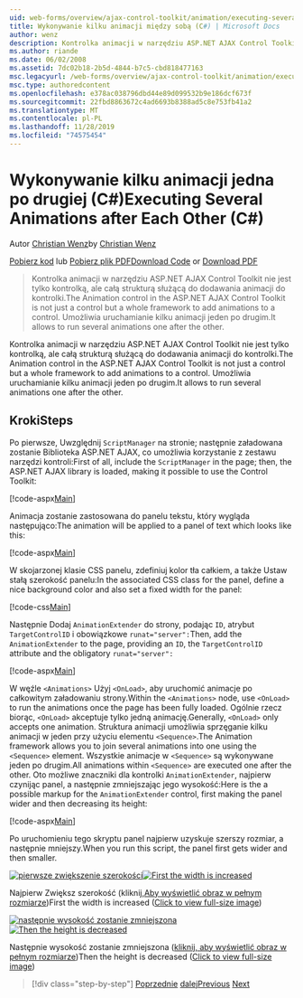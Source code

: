 ```yaml
---
uid: web-forms/overview/ajax-control-toolkit/animation/executing-several-animations-after-each-other-cs
title: Wykonywanie kilku animacji między sobą (C#) | Microsoft Docs
author: wenz
description: Kontrolka animacji w narzędziu ASP.NET AJAX Control Toolkit nie jest tylko kontrolką, ale całą strukturą służącą do dodawania animacji do kontrolki. Umożliwia uruchomienie serwera Sever...
ms.author: riande
ms.date: 06/02/2008
ms.assetid: 7dc02b18-2b5d-4844-b7c5-cbd818477163
msc.legacyurl: /web-forms/overview/ajax-control-toolkit/animation/executing-several-animations-after-each-other-cs
msc.type: authoredcontent
ms.openlocfilehash: e378ac038796dbd44e89d099532b9e186dcf673f
ms.sourcegitcommit: 22fbd8863672c4ad6693b8388ad5c8e753fb41a2
ms.translationtype: MT
ms.contentlocale: pl-PL
ms.lasthandoff: 11/28/2019
ms.locfileid: "74575454"
---
```

# <a name="executing-several-animations-after-each-other-c"></a><span data-ttu-id="6fccb-104">Wykonywanie kilku animacji jedna po drugiej (C#)</span><span class="sxs-lookup"><span data-stu-id="6fccb-104">Executing Several Animations after Each Other (C#)</span></span>

<span data-ttu-id="6fccb-105">Autor [Christian Wenz](https://github.com/wenz)</span><span class="sxs-lookup"><span data-stu-id="6fccb-105">by [Christian Wenz](https://github.com/wenz)</span></span>

<span data-ttu-id="6fccb-106">[Pobierz kod](https://download.microsoft.com/download/f/9/a/f9a26acd-8df4-4484-8a18-199e4598f411/Animation3.cs.zip) lub [Pobierz plik PDF](https://download.microsoft.com/download/6/7/1/6718d452-ff89-4d3f-a90e-c74ec2d636a3/animation3CS.pdf)</span><span class="sxs-lookup"><span data-stu-id="6fccb-106">[Download Code](https://download.microsoft.com/download/f/9/a/f9a26acd-8df4-4484-8a18-199e4598f411/Animation3.cs.zip) or [Download PDF](https://download.microsoft.com/download/6/7/1/6718d452-ff89-4d3f-a90e-c74ec2d636a3/animation3CS.pdf)</span></span>

> <span data-ttu-id="6fccb-107">Kontrolka animacji w narzędziu ASP.NET AJAX Control Toolkit nie jest tylko kontrolką, ale całą strukturą służącą do dodawania animacji do kontrolki.</span><span class="sxs-lookup"><span data-stu-id="6fccb-107">The Animation control in the ASP.NET AJAX Control Toolkit is not just a control but a whole framework to add animations to a control.</span></span> <span data-ttu-id="6fccb-108">Umożliwia uruchamianie kilku animacji jeden po drugim.</span><span class="sxs-lookup"><span data-stu-id="6fccb-108">It allows to run several animations one after the other.</span></span>

<span data-ttu-id="6fccb-109">Kontrolka animacji w narzędziu ASP.NET AJAX Control Toolkit nie jest tylko kontrolką, ale całą strukturą służącą do dodawania animacji do kontrolki.</span><span class="sxs-lookup"><span data-stu-id="6fccb-109">The Animation control in the ASP.NET AJAX Control Toolkit is not just a control but a whole framework to add animations to a control.</span></span> <span data-ttu-id="6fccb-110">Umożliwia uruchamianie kilku animacji jeden po drugim.</span><span class="sxs-lookup"><span data-stu-id="6fccb-110">It allows to run several animations one after the other.</span></span>

## <a name="steps"></a><span data-ttu-id="6fccb-111">Kroki</span><span class="sxs-lookup"><span data-stu-id="6fccb-111">Steps</span></span>

<span data-ttu-id="6fccb-112">Po pierwsze, Uwzględnij `ScriptManager` na stronie; następnie załadowana zostanie Biblioteka ASP.NET AJAX, co umożliwia korzystanie z zestawu narzędzi kontroli:</span><span class="sxs-lookup"><span data-stu-id="6fccb-112">First of all, include the `ScriptManager` in the page; then, the ASP.NET AJAX library is loaded, making it possible to use the Control Toolkit:</span></span>

[!code-aspx[Main](executing-several-animations-after-each-other-cs/samples/sample1.aspx)]

<span data-ttu-id="6fccb-113">Animacja zostanie zastosowana do panelu tekstu, który wygląda następująco:</span><span class="sxs-lookup"><span data-stu-id="6fccb-113">The animation will be applied to a panel of text which looks like this:</span></span>

[!code-aspx[Main](executing-several-animations-after-each-other-cs/samples/sample2.aspx)]

<span data-ttu-id="6fccb-114">W skojarzonej klasie CSS panelu, zdefiniuj kolor tła całkiem, a także Ustaw stałą szerokość panelu:</span><span class="sxs-lookup"><span data-stu-id="6fccb-114">In the associated CSS class for the panel, define a nice background color and also set a fixed width for the panel:</span></span>

[!code-css[Main](executing-several-animations-after-each-other-cs/samples/sample3.css)]

<span data-ttu-id="6fccb-115">Następnie Dodaj `AnimationExtender` do strony, podając `ID`, atrybut `TargetControlID` i obowiązkowe `runat="server":`</span><span class="sxs-lookup"><span data-stu-id="6fccb-115">Then, add the `AnimationExtender` to the page, providing an `ID`, the `TargetControlID` attribute and the obligatory `runat="server":`</span></span>

[!code-aspx[Main](executing-several-animations-after-each-other-cs/samples/sample4.aspx)]

<span data-ttu-id="6fccb-116">W węźle `<Animations>` Użyj `<OnLoad>`, aby uruchomić animacje po całkowitym załadowaniu strony.</span><span class="sxs-lookup"><span data-stu-id="6fccb-116">Within the `<Animations>` node, use `<OnLoad>` to run the animations once the page has been fully loaded.</span></span> <span data-ttu-id="6fccb-117">Ogólnie rzecz biorąc, `<OnLoad>` akceptuje tylko jedną animację.</span><span class="sxs-lookup"><span data-stu-id="6fccb-117">Generally, `<OnLoad>` only accepts one animation.</span></span> <span data-ttu-id="6fccb-118">Struktura animacji umożliwia sprzęganie kilku animacji w jeden przy użyciu elementu `<Sequence>`.</span><span class="sxs-lookup"><span data-stu-id="6fccb-118">The Animation framework allows you to join several animations into one using the `<Sequence>` element.</span></span> <span data-ttu-id="6fccb-119">Wszystkie animacje w `<Sequence>` są wykonywane jeden po drugim.</span><span class="sxs-lookup"><span data-stu-id="6fccb-119">All animations within `<Sequence>` are executed one after the other.</span></span> <span data-ttu-id="6fccb-120">Oto możliwe znaczniki dla kontrolki `AnimationExtender`, najpierw czynijąc panel, a następnie zmniejszając jego wysokość:</span><span class="sxs-lookup"><span data-stu-id="6fccb-120">Here is the a possible markup for the `AnimationExtender` control, first making the panel wider and then decreasing its height:</span></span>

[!code-aspx[Main](executing-several-animations-after-each-other-cs/samples/sample5.aspx)]

<span data-ttu-id="6fccb-121">Po uruchomieniu tego skryptu panel najpierw uzyskuje szerszy rozmiar, a następnie mniejszy.</span><span class="sxs-lookup"><span data-stu-id="6fccb-121">When you run this script, the panel first gets wider and then smaller.</span></span>

<span data-ttu-id="6fccb-122">[![pierwsze zwiększenie szerokości](executing-several-animations-after-each-other-cs/_static/image2.png)](executing-several-animations-after-each-other-cs/_static/image1.png)</span><span class="sxs-lookup"><span data-stu-id="6fccb-122">[![First the width is increased](executing-several-animations-after-each-other-cs/_static/image2.png)](executing-several-animations-after-each-other-cs/_static/image1.png)</span></span>

<span data-ttu-id="6fccb-123">Najpierw Zwiększ szerokość (kliknij,[Aby wyświetlić obraz w pełnym rozmiarze](executing-several-animations-after-each-other-cs/_static/image3.png))</span><span class="sxs-lookup"><span data-stu-id="6fccb-123">First the width is increased ([Click to view full-size image](executing-several-animations-after-each-other-cs/_static/image3.png))</span></span>

<span data-ttu-id="6fccb-124">[![następnie wysokość zostanie zmniejszona](executing-several-animations-after-each-other-cs/_static/image5.png)](executing-several-animations-after-each-other-cs/_static/image4.png)</span><span class="sxs-lookup"><span data-stu-id="6fccb-124">[![Then the height is decreased](executing-several-animations-after-each-other-cs/_static/image5.png)](executing-several-animations-after-each-other-cs/_static/image4.png)</span></span>

<span data-ttu-id="6fccb-125">Następnie wysokość zostanie zmniejszona ([kliknij, aby wyświetlić obraz w pełnym rozmiarze](executing-several-animations-after-each-other-cs/_static/image6.png))</span><span class="sxs-lookup"><span data-stu-id="6fccb-125">Then the height is decreased ([Click to view full-size image](executing-several-animations-after-each-other-cs/_static/image6.png))</span></span>

> [!div class="step-by-step"]
> <span data-ttu-id="6fccb-126">[Poprzednie](executing-several-animations-at-the-same-time-cs.md)
> [dalej](animation-depending-on-a-condition-cs.md)</span><span class="sxs-lookup"><span data-stu-id="6fccb-126">[Previous](executing-several-animations-at-the-same-time-cs.md)
[Next](animation-depending-on-a-condition-cs.md)</span></span>
